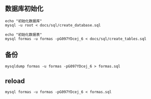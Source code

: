 
## 数据库初始化
```
echo "初始化数据库"
mysql -u root < docs/sql/create_database.sql

echo "初始化数据表"
mysql formas -u formas -pG097YDcej_6 < docs/sql/create_tables.sql
```

## 备份
```
mysqldump formas -u formas -pG097YDcej_6 > formas.sql
```

## reload
```
mysql formas -u formas -pG097YDcej_6 < formas.sql
```
